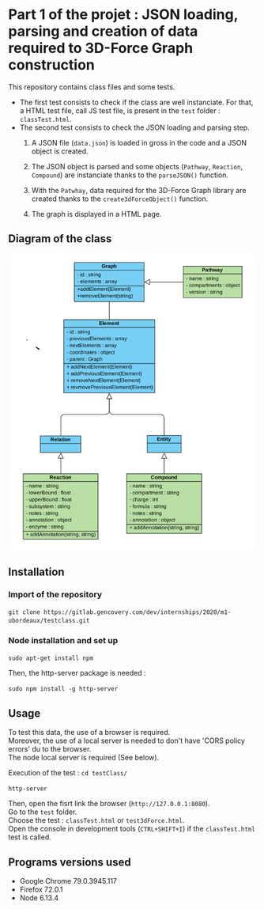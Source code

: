# Part 1 of the projet : JSON loading, parsing and creation of data required to 3D-Force Graph construction

This repository contains class files and some tests.  

* The first test consists to check if the class are well instanciate. For that, a HTML test file, call JS test file, is present in the `test` folder : `classTest.html`.
* The second test consists to check the JSON loading and parsing step.  
  1. A JSON file (`data.json`) is loaded in gross in the code and a JSON object is created.
  
  2. The JSON object is parsed and some objects (`Pathway`, `Reaction`, `Compound`) are instanciate thanks to the `parseJSON()` function.  

  3. With the `Patwhay`, data required for the 3D-Force Graph library are created thanks to the `create3dForceObject()` function.

  4. The graph is displayed in a HTML page.

## Diagram of the class  

![class diagrame](./UML_V4.png)

## Installation

### Import of the repository

`git clone https://gitlab.gencovery.com/dev/internships/2020/m1-ubordeaux/testclass.git`

### Node installation and set up

`sudo apt-get install npm`

Then, the http-server package is needed :  

`sudo npm install -g http-server`

## Usage

To test this data, the use of a browser is required.  
Moreover, the use of a local server is needed to don't have 'CORS policy errors' du to the browser.  
The node local server is required (See below).  

Execution of the test :
`cd testClass/`

`http-server`

Then, open the fisrt link the browser (`http://127.0.0.1:8080`).  
Go to the `test` folder.  
Choose the test : `classTest.html` or `test3dForce.html`.  
Open the console in development tools (`CTRL+SHIFT+I`) if the `classTest.html` test is called.  

## Programs versions used

* Google Chrome 79.0.3945.117
* Firefox 72.0.1
* Node 6.13.4
